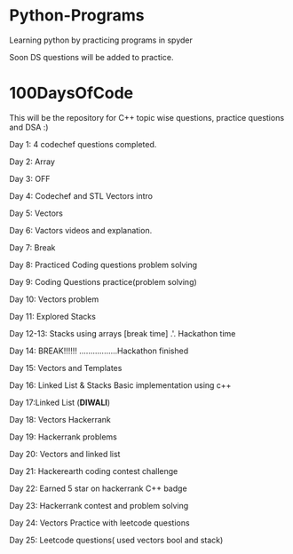 # Python-Programs
Learning python by practicing programs in spyder

Soon DS questions will be added to practice.

# 100DaysOfCode 
This will be the repository for C++ topic wise questions, practice questions and DSA :)

Day 1: 4 codechef questions completed.

Day 2: Array 

Day 3: OFF

Day 4: Codechef and STL Vectors intro

Day 5: Vectors

Day 6: Vactors videos and explanation.

Day 7: Break

Day 8: Practiced Coding questions problem solving

Day 9: Coding Questions practice(problem solving)

Day 10: Vectors problem

Day 11: Explored Stacks

Day 12-13: Stacks using arrays [break time] .'. Hackathon time 

Day 14: BREAK!!!!!! .................Hackathon finished

Day 15: Vectors and Templates

Day 16: Linked List & Stacks Basic implementation using c++

Day 17:Linked List 
(******DIWALI******)

Day 18:
Vectors Hackerrank

Day 19:
Hackerrank problems

Day 20:
Vectors and linked list

Day 21:
Hackerearth coding contest challenge

Day 22:
Earned 5 star on hackerrank C++ badge

Day 23:
Hackerrank contest and problem solving

Day 24:
Vectors Practice with leetcode questions

Day 25:
Leetcode questions( used vectors bool and stack)

